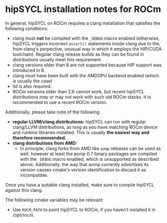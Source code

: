 # hipSYCL installation notes for ROCm

In general, hipSYCL on ROCm requires a clang installation that satisfies the following conditions:
* clang must **not** be compiled with the `_DEBUG` macro enabled (otherwise, hipSYCL triggers incorrect `assert()` statements inside clang due to the, from clang's perpective, unusual way in which it employs the HIP/CUDA toolchain). Regular clang release builds as they can be found in distributions usually meet this requirement.
* clang versions older than 8 are not supported because HIP support was introduced in 8.
* clang must have been built with the AMDGPU backend enabled (which is usually the case)
* lld is also required.
* ROCm versions older than 2.6 cannot work, but recent hipSYCL distributions may or may not work with such old ROCm stacks. It is recommended to use a recent ROCm version.

Additionally, please take note of the following:
* **regular LLVM/clang distributions:** hipSYCL can run with regular clang/LLVM distributions, as long as you have matching ROCm device and runtime libraries installed. This is usually **the easiest way and therefore recommended.**
* **clang distributions from AMD:**
  * In principle, clang forks from AMD like `aomp` releases can be used as well, however at least the aomp 0.7 binary packages are compiled with the `_DEBUG` macro enabled, which is unsupported as described above. Additionally, the way that aomp currently advertises its version causes cmake's version identification to discard it as incompatible.

Once you have a suitable clang installed, make sure to compile hipSYCL against this clang. 

The following cmake variables may be relevant:
* Use `ROCM_PATH` to point hipSYCL to ROCm, if you haven't installed it in /opt/rocm.



